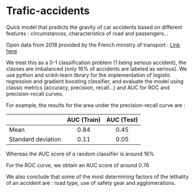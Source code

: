 # Trafic-accidents
Quick model that predicts the gravity of car accidents based on different features : circumstances, characteristics of road and passengers... 

Open data from 2018 provided by the French ministry of transport : [Link here](https://www.data.gouv.fr/fr/datasets/base-de-donnees-accidents-corporels-de-la-circulation/#)

We treat this as a 0-1 classification problem (1 being serious accident), the classes are imbalanced (only 16% of accidents are labeled as serious).
We use python and scikit-learn library for the implementation of logistic regression and gradient boosting classifier, and evaluate the model using classic metrics (accuracy, precision, recall...) and AUC for ROC and precision-recall curves.

For example, the results for the area under the precision-recall curve are :

|                         | AUC (Train)    | AUC (Test)  |
| ----------------------- |:--------------:|:-----------:| 
| Mean                    | 0.84           | 0.45        |
| Standard deviation      | 0.11           |       0.05  | 

Whereas the AUC score of a random classifier is around 16%

For the ROC curve, we obtain an AUC score of around 0.76

We also conclude that some of the most determining factors of the lethality of an accident are : road type, use of safety gear and agglomerations.
